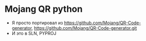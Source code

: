 # Mojang QR python
+  Я просто портировал из https://github.com/Mojang/QR-Code-generator, https://github.com/Mojang/QR-Code-generator.git
+ И это в SLN, PYPROJ
